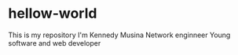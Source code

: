 # hellow-world
This is my repository
I'm Kennedy Musina 
Network enginneer
Young software and web  developer

